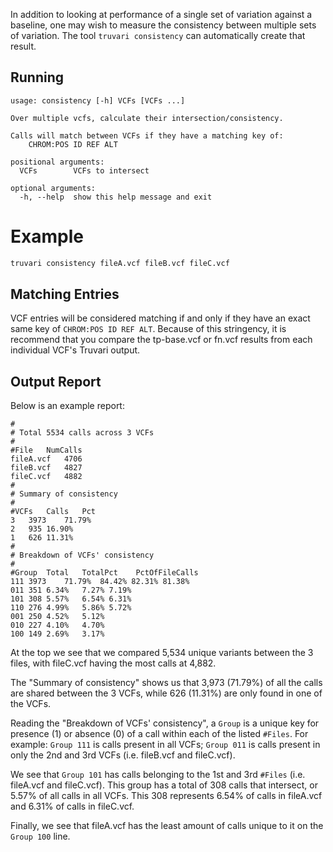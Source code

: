 
In addition to looking at performance of a single set of variation against a baseline, one may wish to measure the consistency between multiple sets of variation. The tool `truvari consistency` can automatically create that result. 

Running
-------

```
usage: consistency [-h] VCFs [VCFs ...]

Over multiple vcfs, calculate their intersection/consistency.

Calls will match between VCFs if they have a matching key of:
    CHROM:POS ID REF ALT

positional arguments:
  VCFs        VCFs to intersect

optional arguments:
  -h, --help  show this help message and exit
```
# Example 

```bash
truvari consistency fileA.vcf fileB.vcf fileC.vcf
```

Matching Entries
----------------

VCF entries will be considered matching if and only if they have an exact same key of `CHROM:POS ID REF ALT`. Because of this stringency, it is recommend that you compare the tp-base.vcf or fn.vcf results from each individual VCF's Truvari output.

Output Report
-------------

Below is an example report:

```text
#
# Total 5534 calls across 3 VCFs
#
#File	NumCalls
fileA.vcf	4706
fileB.vcf	4827
fileC.vcf	4882
#
# Summary of consistency
#
#VCFs	Calls	Pct
3	3973	71.79%
2	935	16.90%
1	626	11.31%
#
# Breakdown of VCFs' consistency
#
#Group	Total	TotalPct	PctOfFileCalls
111	3973	71.79%	84.42% 82.31% 81.38%
011	351	6.34%	7.27% 7.19%
101	308	5.57%	6.54% 6.31%
110	276	4.99%	5.86% 5.72%
001	250	4.52%	5.12%
010	227	4.10%	4.70%
100	149	2.69%	3.17%
```

At the top we see that we compared 5,534 unique variants between the 3 files, with fileC.vcf having the most calls at 4,882.

The "Summary of consistency" shows us that 3,973 (71.79%) of all the calls are shared between the 3 VCFs, while 626 (11.31%) are only found in one of the VCFs.

Reading the "Breakdown of VCFs' consistency", a `Group` is a unique key for presence (1) or absence (0) of a call within each of the listed `#Files`. For example: `Group 111` is calls present in all VCFs; `Group 011` is calls present in only the 2nd and 3rd VCFs (i.e. fileB.vcf and fileC.vcf).

We see that `Group 101` has calls belonging to the 1st and 3rd `#Files` (i.e. fileA.vcf and fileC.vcf). This group has a total of 308 calls that intersect, or 5.57%  of all calls in all VCFs. This 308 represents 6.54% of calls in fileA.vcf and 6.31% of calls in fileC.vcf. 

Finally, we see that fileA.vcf has the least amount of calls unique to it on the `Group 100` line.